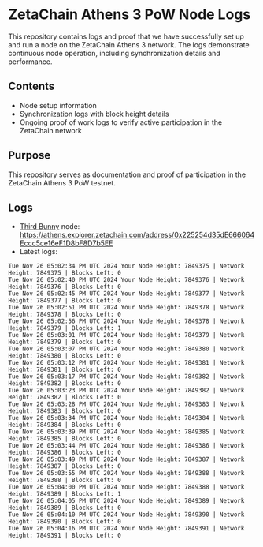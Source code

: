 # ZetaChain Athens 3 PoW Node Logs
This repository contains logs and proof that we have successfully set up and run a node on the ZetaChain Athens 3 network. The logs demonstrate continuous node operation, including synchronization details and performance.

## Contents
- Node setup information
- Synchronization logs with block height details
- Ongoing proof of work logs to verify active participation in the ZetaChain network

## Purpose
This repository serves as documentation and proof of participation in the ZetaChain Athens 3 PoW testnet.

## Logs

- [Third Bunny](https://thirdbunny.xyz/) node: https://athens.explorer.zetachain.com/address/0x225254d35dE666064Eccc5ce16eF1D8bF8D7b5EE
- Latest logs:
```
Tue Nov 26 05:02:34 PM UTC 2024 Your Node Height: 7849375 | Network Height: 7849375 | Blocks Left: 0
Tue Nov 26 05:02:40 PM UTC 2024 Your Node Height: 7849376 | Network Height: 7849376 | Blocks Left: 0
Tue Nov 26 05:02:45 PM UTC 2024 Your Node Height: 7849377 | Network Height: 7849377 | Blocks Left: 0
Tue Nov 26 05:02:51 PM UTC 2024 Your Node Height: 7849378 | Network Height: 7849378 | Blocks Left: 0
Tue Nov 26 05:02:56 PM UTC 2024 Your Node Height: 7849378 | Network Height: 7849379 | Blocks Left: 1
Tue Nov 26 05:03:01 PM UTC 2024 Your Node Height: 7849379 | Network Height: 7849379 | Blocks Left: 0
Tue Nov 26 05:03:07 PM UTC 2024 Your Node Height: 7849380 | Network Height: 7849380 | Blocks Left: 0
Tue Nov 26 05:03:12 PM UTC 2024 Your Node Height: 7849381 | Network Height: 7849381 | Blocks Left: 0
Tue Nov 26 05:03:17 PM UTC 2024 Your Node Height: 7849382 | Network Height: 7849382 | Blocks Left: 0
Tue Nov 26 05:03:23 PM UTC 2024 Your Node Height: 7849382 | Network Height: 7849382 | Blocks Left: 0
Tue Nov 26 05:03:28 PM UTC 2024 Your Node Height: 7849383 | Network Height: 7849383 | Blocks Left: 0
Tue Nov 26 05:03:34 PM UTC 2024 Your Node Height: 7849384 | Network Height: 7849384 | Blocks Left: 0
Tue Nov 26 05:03:39 PM UTC 2024 Your Node Height: 7849385 | Network Height: 7849385 | Blocks Left: 0
Tue Nov 26 05:03:44 PM UTC 2024 Your Node Height: 7849386 | Network Height: 7849386 | Blocks Left: 0
Tue Nov 26 05:03:49 PM UTC 2024 Your Node Height: 7849387 | Network Height: 7849387 | Blocks Left: 0
Tue Nov 26 05:03:55 PM UTC 2024 Your Node Height: 7849388 | Network Height: 7849388 | Blocks Left: 0
Tue Nov 26 05:04:00 PM UTC 2024 Your Node Height: 7849388 | Network Height: 7849389 | Blocks Left: 1
Tue Nov 26 05:04:05 PM UTC 2024 Your Node Height: 7849389 | Network Height: 7849389 | Blocks Left: 0
Tue Nov 26 05:04:10 PM UTC 2024 Your Node Height: 7849390 | Network Height: 7849390 | Blocks Left: 0
Tue Nov 26 05:04:16 PM UTC 2024 Your Node Height: 7849391 | Network Height: 7849391 | Blocks Left: 0
```
